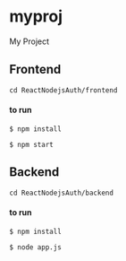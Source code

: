 # myproj
My Project

## Frontend
`cd ReactNodejsAuth/frontend`

#### to run 
`$ npm install`

`$ npm start`


## Backend
`cd ReactNodejsAuth/backend`

#### to run 
`$ npm install`

`$ node app.js`

